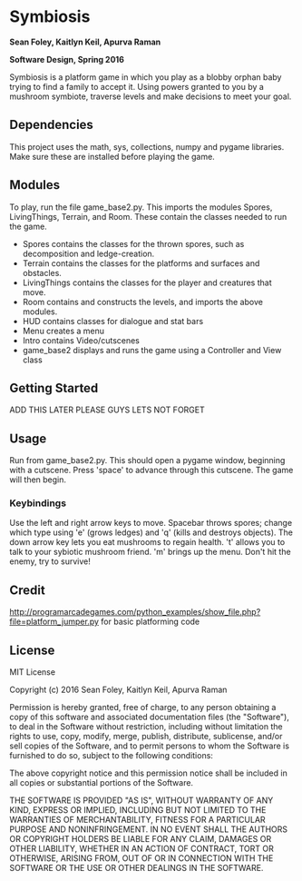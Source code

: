 # Symbiosis

**Sean Foley, Kaitlyn Keil, Apurva Raman**

**Software Design, Spring 2016**

Symbiosis is a platform game in which you play as a blobby orphan baby trying to find a family to accept it. Using powers granted to you by a mushroom symbiote, traverse levels and make decisions to meet your goal.

## Dependencies
This project uses the math, sys, collections, numpy and pygame libraries. Make sure these are installed before playing the game.

## Modules
To play, run the file game_base2.py. This imports the modules Spores, LivingThings, Terrain, and Room. These contain the classes needed to run the game.
- Spores contains the classes for the thrown spores, such as decomposition and ledge-creation.
- Terrain contains the classes for the platforms and surfaces and obstacles.
- LivingThings contains the classes for the player and creatures that move.
- Room contains and constructs the levels, and imports the above modules.
- HUD contains classes for dialogue and stat bars
- Menu creates a menu
- Intro contains Video/cutscenes
- game_base2 displays and runs the game using a Controller and View class

## Getting Started
ADD THIS LATER PLEASE GUYS LETS NOT FORGET

## Usage
Run from game_base2.py. This should open a pygame window, beginning with a cutscene. Press 'space' to advance through this cutscene. The game will then begin.

### Keybindings
Use the left and right arrow keys to move. Spacebar throws spores; change which type using 'e' (grows ledges) and 'q' (kills and destroys objects). The down arrow key lets you eat mushrooms to regain health. 't' allows you to talk to your sybiotic mushroom friend. 'm' brings up the menu. Don't hit the enemy, try to survive!

## Credit
http://programarcadegames.com/python_examples/show_file.php?file=platform_jumper.py for basic platforming code

## License
MIT License

Copyright (c) 2016 Sean Foley, Kaitlyn Keil, Apurva Raman

Permission is hereby granted, free of charge, to any person obtaining a copy
of this software and associated documentation files (the "Software"), to deal
in the Software without restriction, including without limitation the rights
to use, copy, modify, merge, publish, distribute, sublicense, and/or sell
copies of the Software, and to permit persons to whom the Software is
furnished to do so, subject to the following conditions:

The above copyright notice and this permission notice shall be included in all
copies or substantial portions of the Software.

THE SOFTWARE IS PROVIDED "AS IS", WITHOUT WARRANTY OF ANY KIND, EXPRESS OR
IMPLIED, INCLUDING BUT NOT LIMITED TO THE WARRANTIES OF MERCHANTABILITY,
FITNESS FOR A PARTICULAR PURPOSE AND NONINFRINGEMENT. IN NO EVENT SHALL THE
AUTHORS OR COPYRIGHT HOLDERS BE LIABLE FOR ANY CLAIM, DAMAGES OR OTHER
LIABILITY, WHETHER IN AN ACTION OF CONTRACT, TORT OR OTHERWISE, ARISING FROM,
OUT OF OR IN CONNECTION WITH THE SOFTWARE OR THE USE OR OTHER DEALINGS IN THE
SOFTWARE.